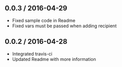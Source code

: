## 0.0.3 / 2016-04-29
- Fixed sample code in Readme
- Fixed vars must be passed when adding recipient

## 0.0.2 / 2016-04-28
- Integrated travis-ci
- Updated Readme with more information
